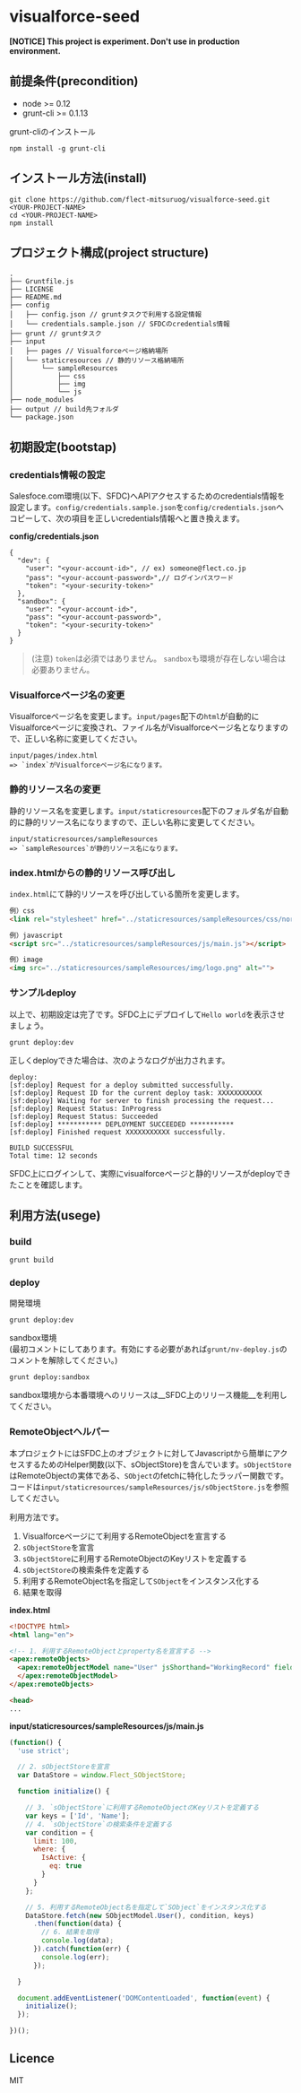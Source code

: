 # visualforce-seed

__[NOTICE] This project is experiment. Don't use in production environment.__


## 前提条件(precondition)

* node >= 0.12
* grunt-cli >= 0.1.13

grunt-cliのインストール
```
npm install -g grunt-cli
```

## インストール方法(install) 

```
git clone https://github.com/flect-mitsuruog/visualforce-seed.git <YOUR-PROJECT-NAME>
cd <YOUR-PROJECT-NAME>
npm install
```

## プロジェクト構成(project structure)

```
.
├── Gruntfile.js
├── LICENSE
├── README.md
├── config
│   ├── config.json // gruntタスクで利用する設定情報
│   └── credentials.sample.json // SFDCのcredentials情報
├── grunt // gruntタスク
├── input
│   ├── pages // Visualforceページ格納場所
│   └── staticresources // 静的リソース格納場所
│       └── sampleResources
│           ├── css
│           ├── img
│           └── js
├── node_modules
├── output // build先フォルダ
└── package.json
```

## 初期設定(bootstap)

### credentials情報の設定

Salesfoce.com環境(以下、SFDC)へAPIアクセスするためのcredentials情報を設定します。`config/credentials.sample.json`を`config/credentials.json`へコピーして、次の項目を正しいcredentials情報へと置き換えます。

__config/credentials.json__
```
{
  "dev": {
    "user": "<your-account-id>", // ex) someone@flect.co.jp
    "pass": "<your-account-password>",// ログインパスワード
    "token": "<your-security-token>"
  },
  "sandbox": {
    "user": "<your-account-id>",
    "pass": "<your-account-password>",
    "token": "<your-security-token>"
  }
}
```

> (注意) `token`は必須ではありません。 `sandbox`も環境が存在しない場合は必要ありません。

### Visualforceページ名の変更

Visualforceページ名を変更します。`input/pages`配下の`html`が自動的にVisualforceページに変換され、ファイル名がVisualforceページ名となりますので、正しい名称に変更してください。

```
input/pages/index.html
=> `index`がVisualforceページ名になります。
```

### 静的リソース名の変更

静的リソース名を変更します。`input/staticresources`配下のフォルダ名が自動的に静的リソース名になりますので、正しい名称に変更してください。

```
input/staticresources/sampleResources
=> `sampleResources`が静的リソース名になります。
```

### index.htmlからの静的リソース呼び出し

`index.html`にて静的リソースを呼び出している箇所を変更します。

```html
例）css
<link rel="stylesheet" href="../staticresources/sampleResources/css/normalize.css">

例）javascript
<script src="../staticresources/sampleResources/js/main.js"></script>

例）image
<img src="../staticresources/sampleResources/img/logo.png" alt="">
```

### サンプルdeploy

以上で、初期設定は完了です。SFDC上にデプロイして`Hello world`を表示させましょう。

```
grunt deploy:dev
```

正しくdeployできた場合は、次のようなログが出力されます。

```
deploy:
[sf:deploy] Request for a deploy submitted successfully.
[sf:deploy] Request ID for the current deploy task: XXXXXXXXXXX
[sf:deploy] Waiting for server to finish processing the request...
[sf:deploy] Request Status: InProgress
[sf:deploy] Request Status: Succeeded
[sf:deploy] *********** DEPLOYMENT SUCCEEDED ***********
[sf:deploy] Finished request XXXXXXXXXXX successfully.

BUILD SUCCESSFUL
Total time: 12 seconds
```

SFDC上にログインして、実際にvisualforceページと静的リソースがdeployできたことを確認します。

## 利用方法(usege)

### build

```
grunt build
```

### deploy

開発環境
```
grunt deploy:dev 
```

sandbox環境  
(最初コメントにしてあります。有効にする必要があれば`grunt/nv-deploy.js`のコメントを解除してください。)
```
grunt deploy:sandbox
```

sandbox環境から本番環境へのリリースは__SFDC上のリリース機能__を利用してください。

### RemoteObjectヘルパー

本プロジェクトにはSFDC上のオブジェクトに対してJavascriptから簡単にアクセスするためのHelper関数(以下、sObjectStore)を含んでいます。`sObjectStore`はRemoteObjectの実体である、`SObject`のfetchに特化したラッパー関数です。
コードは`input/staticresources/sampleResources/js/sObjectStore.js`を参照してください。

利用方法です。

1. Visualforceページにて利用するRemoteObjectを宣言する
2. `sObjectStore`を宣言
2. `sObjectStore`に利用するRemoteObjectのKeyリストを定義する
3. `sObjectStore`の検索条件を定義する
3. 利用するRemoteObject名を指定して`SObject`をインスタンス化する
4. 結果を取得

__index.html__

```html
<!DOCTYPE html>
<html lang="en">

<!-- 1. 利用するRemoteObjectとproperty名を宣言する -->
<apex:remoteObjects>
  <apex:remoteObjectModel name="User" jsShorthand="WorkingRecord" fields="Id, Name, IsActive">
  </apex:remoteObjectModel>
</apex:remoteObjects>

<head>
...
```
__input/staticresources/sampleResources/js/main.js__
```js
(function() {
  'use strict';

  // 2. sObjectStoreを宣言
  var DataStore = window.Flect_SObjectStore;

  function initialize() {

    // 3. `sObjectStore`に利用するRemoteObjectのKeyリストを定義する
    var keys = ['Id', 'Name'];
    // 4. `sObjectStore`の検索条件を定義する
    var condition = {
      limit: 100,
      where: {
        IsActive: {
          eq: true
        }
      }
    };

    // 5. 利用するRemoteObject名を指定して`SObject`をインスタンス化する
    DataStore.fetch(new SObjectModel.User(), condition, keys)
      .then(function(data) {
        // 6. 結果を取得
        console.log(data);
      }).catch(function(err) {
        console.log(err);
      });

  }

  document.addEventListener('DOMContentLoaded', function(event) {
    initialize();
  });

})();
```

## Licence

MIT
